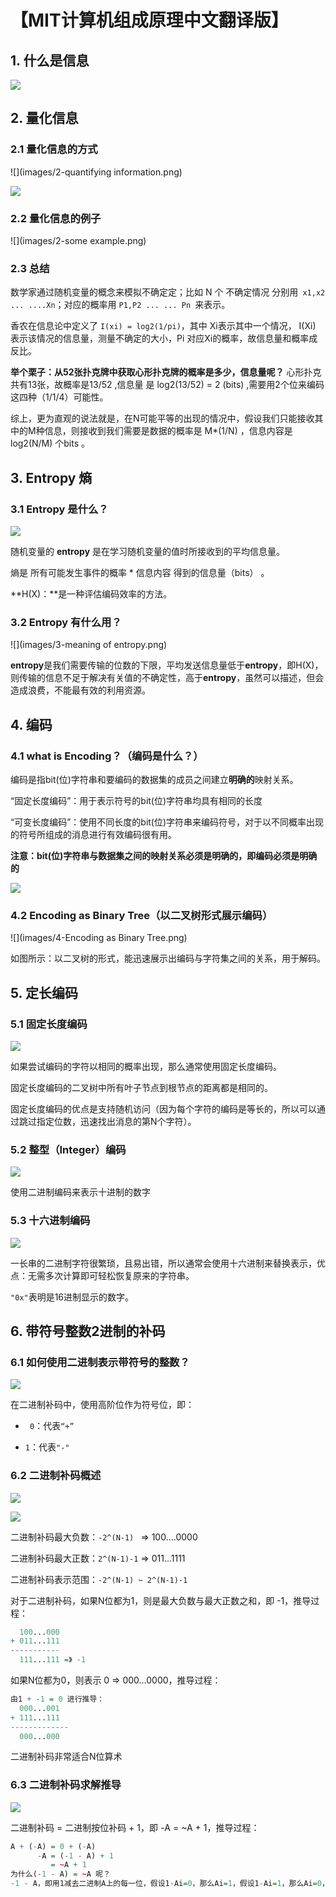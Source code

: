 # 【MIT计算机组成原理中文翻译版】

## 1. 什么是信息

![](images/1-什么是信息.png)



## 2. 量化信息

### 2.1  量化信息的方式

![](images/2-quantifying information.png)

![](images/2-量化信息的例子与公式.png)



### 2.2 量化信息的例子

![](images/2-some example.png)



### 2.3 总结

数学家通过随机变量的概念来模拟不确定定；比如 N 个 不确定情况 分别用` x1,x2 ... ....Xn`；对应的概率用 `P1,P2 ... ... Pn `来表示。

香农在信息论中定义了 `I(xi) = log2(1/pi)`，其中 Xi表示其中一个情况， I(Xi) 表示该情况的信息量，测量不确定的大小，Pi 对应Xi的概率，故信息量和概率成反比。

**举个栗子：从52张扑克牌中获取心形扑克牌的概率是多少，信息量呢？**
心形扑克共有13张，故概率是13/52 ,信息量 是 log2(13/52) = 2 (bits) ,需要用2个位来编码这四种（1/1/4）可能性。

综上，更为直观的说法就是，在N可能平等的出现的情况中，假设我们只能接收其中的M种信息，则接收到我们需要是数据的概率是 M*(1/N) ，信息内容是 log2(N/M) 个bits 。



## 3. Entropy 熵

### 3.1 Entropy 是什么？

![](images/3-Entropy（熵）.png)

随机变量的 **entropy** 是在学习随机变量的值时所接收到的平均信息量。

熵是 所有可能发生事件的概率 * 信息内容 得到的信息量（bits） 。

**H(X)：**是一种评估编码效率的方法。



### 3.2 Entropy 有什么用？

![](images/3-meaning of entropy.png)

**entropy**是我们需要传输的位数的下限，平均发送信息量低于**entropy**，即H(X)，则传输的信息不足于解决有关值的不确定性，高于**entropy**，虽然可以描述，但会造成浪费，不能最有效的利用资源。



## 4. 编码
### 4.1 what is Encoding？（编码是什么？）

编码是指bit(位)字符串和要编码的数据集的成员之间建立**明确的**映射关系。

“固定长度编码”：用于表示符号的bit(位)字符串均具有相同的长度

“可变长度编码”：使用不同长度的bit(位)字符串来编码符号，对于以不同概率出现的符号所组成的消息进行有效编码很有用。

**注意：**bit(位)字符串与数据集之间的映射关系必须是明确的，即**编码必须是明确的**

![](images/4-Encoding-定义.png)



### 4.2 Encoding as Binary Tree（以二叉树形式展示编码）

![](images/4-Encoding as Binary Tree.png)

如图所示：以二叉树的形式，能迅速展示出编码与字符集之间的关系，用于解码。



## 5.  定长编码
### 5.1 固定长度编码

![](images/5-固定长度编码.png)

如果尝试编码的字符以相同的概率出现，那么通常使用固定长度编码。

固定长度编码的二叉树中所有叶子节点到根节点的距离都是相同的。

固定长度编码的优点是支持随机访问（因为每个字符的编码是等长的，所以可以通过跳过指定位数，迅速找出消息的第N个字符）。



### 5.2 整型（Integer）编码

![](images/5-整形(Integer)编码.png)

使用二进制编码来表示十进制的数字



### 5.3 十六进制编码

![](images/5-16进制编码.png)

一长串的二进制字符很繁琐，且易出错，所以通常会使用十六进制来替换表示，优点：无需多次计算即可轻松恢复原来的字符串。

`"0x"`表明是16进制显示的数字。



## 6. 带符号整数2进制的补码

### 6.1 如何使用二进制表示带符号的整数？

![](images/6-二进制表示带符号的整数.png)

在二进制补码中，使用高阶位作为符号位，即：

- ` 0`：代表`“+”`

- `1`：代表`"-"`

### 6.2 二进制补码概述

![](images/6-二进制补码的介绍.png)

![](images/6-二进制补码0的推导.png)

二进制补码最大负数：`-2^(N-1) ` =>  100....0000

二进制补码最大正数：`2^(N-1)-1`  => 011...1111

二进制补码表示范围：`-2^(N-1) ~ 2^(N-1)-1`

对于二进制补码，如果N位都为1，则是最大负数与最大正数之和，即 -1，推导过程：

```R
  100...000
+ 011...111
-----------
  111...111 =》 -1
```

如果N位都为0，则表示 0 => 000...0000，推导过程：

```R
由1 + -1 = 0 进行推导：
  000...001
+ 111...111
-------------
  000...000
```

二进制补码非常适合N位算术

### 6.3 二进制补码求解推导

![](images/6-二进制补码求解推导.png)

二进制补码 = 二进制按位补码 + 1，即 -A = ~A + 1，推导过程：

```R
A + (-A) = 0 + (-A)
   	  -A = (-1 - A) + 1
   		 = ~A + 1
为什么(-1 - A) = ~A 呢？
-1 - A，即用1减去二进制A上的每一位，假设1-Ai=0，那么Ai=1，假设1-Ai=1，那么Ai=0，即证明结果=Ai的补码，所以(-1 - A) = ~A ，综上 A = ~A + 1
```



